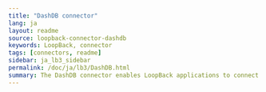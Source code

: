```yaml
---
title: "DashDB connector"
lang: ja
layout: readme
source: loopback-connector-dashdb
keywords: LoopBack, connector
tags: [connectors, readme]
sidebar: ja_lb3_sidebar
permalink: /doc/ja/lb3/DashDB.html
summary: The DashDB connector enables LoopBack applications to connect to DashDB data sources.
---
```

